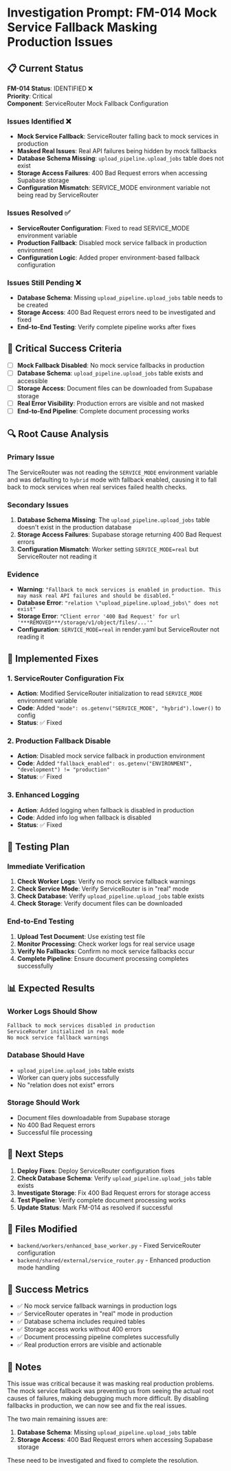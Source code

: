 # Investigation Prompt: FM-014 Mock Service Fallback Masking Production Issues

## 📋 **Current Status**

**FM-014 Status**: IDENTIFIED ❌  
**Priority**: Critical  
**Component**: ServiceRouter Mock Fallback Configuration  

### **Issues Identified** ❌
- **Mock Service Fallback**: ServiceRouter falling back to mock services in production
- **Masked Real Issues**: Real API failures being hidden by mock fallbacks
- **Database Schema Missing**: `upload_pipeline.upload_jobs` table does not exist
- **Storage Access Failures**: 400 Bad Request errors when accessing Supabase storage
- **Configuration Mismatch**: SERVICE_MODE environment variable not being read by ServiceRouter

### **Issues Resolved** ✅
- **ServiceRouter Configuration**: Fixed to read SERVICE_MODE environment variable
- **Production Fallback**: Disabled mock service fallback in production environment
- **Configuration Logic**: Added proper environment-based fallback configuration

### **Issues Still Pending** ❌
- **Database Schema**: Missing `upload_pipeline.upload_jobs` table needs to be created
- **Storage Access**: 400 Bad Request errors need to be investigated and fixed
- **End-to-End Testing**: Verify complete pipeline works after fixes

## 🚨 **Critical Success Criteria**

- [ ] **Mock Fallback Disabled**: No mock service fallbacks in production
- [ ] **Database Schema**: `upload_pipeline.upload_jobs` table exists and accessible
- [ ] **Storage Access**: Document files can be downloaded from Supabase storage
- [ ] **Real Error Visibility**: Production errors are visible and not masked
- [ ] **End-to-End Pipeline**: Complete document processing works

## 🔍 **Root Cause Analysis**

### **Primary Issue**
The ServiceRouter was not reading the `SERVICE_MODE` environment variable and was defaulting to `hybrid` mode with fallback enabled, causing it to fall back to mock services when real services failed health checks.

### **Secondary Issues**
1. **Database Schema Missing**: The `upload_pipeline.upload_jobs` table doesn't exist in the production database
2. **Storage Access Failures**: Supabase storage returning 400 Bad Request errors
3. **Configuration Mismatch**: Worker setting `SERVICE_MODE=real` but ServiceRouter not reading it

### **Evidence**
- **Warning**: `"Fallback to mock services is enabled in production. This may mask real API failures and should be disabled."`
- **Database Error**: `"relation \"upload_pipeline.upload_jobs\" does not exist"`
- **Storage Error**: `"Client error '400 Bad Request' for url '***REMOVED***/storage/v1/object/files/...'"`
- **Configuration**: `SERVICE_MODE=real` in render.yaml but ServiceRouter not reading it

## 🔧 **Implemented Fixes**

### **1. ServiceRouter Configuration Fix**
- **Action**: Modified ServiceRouter initialization to read `SERVICE_MODE` environment variable
- **Code**: Added `"mode": os.getenv("SERVICE_MODE", "hybrid").lower()` to config
- **Status**: ✅ Fixed

### **2. Production Fallback Disable**
- **Action**: Disabled mock service fallback in production environment
- **Code**: Added `"fallback_enabled": os.getenv("ENVIRONMENT", "development") != "production"`
- **Status**: ✅ Fixed

### **3. Enhanced Logging**
- **Action**: Added logging when fallback is disabled in production
- **Code**: Added info log when fallback is disabled
- **Status**: ✅ Fixed

## 🧪 **Testing Plan**

### **Immediate Verification**
1. **Check Worker Logs**: Verify no mock service fallback warnings
2. **Check Service Mode**: Verify ServiceRouter is in "real" mode
3. **Check Database**: Verify `upload_pipeline.upload_jobs` table exists
4. **Check Storage**: Verify document files can be downloaded

### **End-to-End Testing**
1. **Upload Test Document**: Use existing test file
2. **Monitor Processing**: Check worker logs for real service usage
3. **Verify No Fallbacks**: Confirm no mock service fallbacks occur
4. **Complete Pipeline**: Ensure document processing completes successfully

## 📊 **Expected Results**

### **Worker Logs Should Show**
```
Fallback to mock services disabled in production
ServiceRouter initialized in real mode
No mock service fallback warnings
```

### **Database Should Have**
- `upload_pipeline.upload_jobs` table exists
- Worker can query jobs successfully
- No "relation does not exist" errors

### **Storage Should Work**
- Document files downloadable from Supabase storage
- No 400 Bad Request errors
- Successful file processing

## 🔄 **Next Steps**

1. **Deploy Fixes**: Deploy ServiceRouter configuration fixes
2. **Check Database Schema**: Verify `upload_pipeline.upload_jobs` table exists
3. **Investigate Storage**: Fix 400 Bad Request errors for storage access
4. **Test Pipeline**: Verify complete document processing works
5. **Update Status**: Mark FM-014 as resolved if successful

## 📁 **Files Modified**

- `backend/workers/enhanced_base_worker.py` - Fixed ServiceRouter configuration
- `backend/shared/external/service_router.py` - Enhanced production mode handling

## 🎯 **Success Metrics**

- ✅ No mock service fallback warnings in production logs
- ✅ ServiceRouter operates in "real" mode in production
- ✅ Database schema includes required tables
- ✅ Storage access works without 400 errors
- ✅ Document processing pipeline completes successfully
- ✅ Real production errors are visible and actionable

## 📝 **Notes**

This issue was critical because it was masking real production problems. The mock service fallback was preventing us from seeing the actual root causes of failures, making debugging much more difficult. By disabling fallbacks in production, we can now see and fix the real issues.

The two main remaining issues are:
1. **Database Schema**: Missing `upload_pipeline.upload_jobs` table
2. **Storage Access**: 400 Bad Request errors when accessing Supabase storage

These need to be investigated and fixed to complete the resolution.
